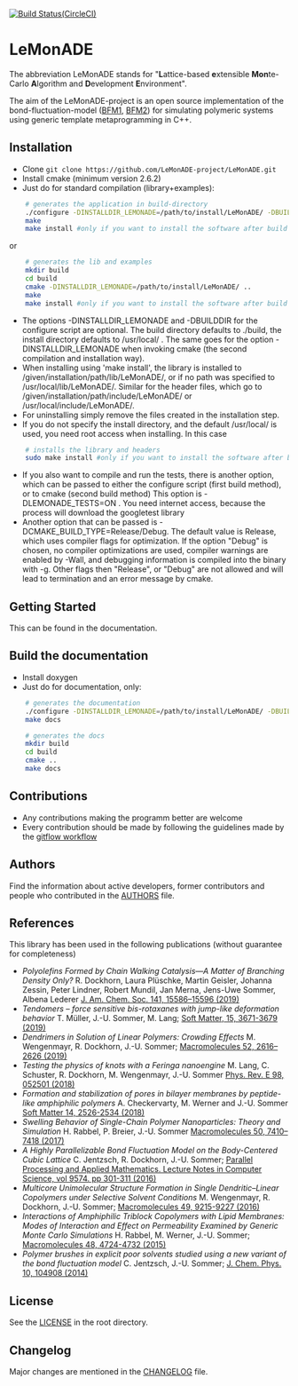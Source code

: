 [![Build Status(CircleCI)](https://circleci.com/gh/LeMonADE-project/LeMonADE.svg?style=svg)](https://circleci.com/gh/LeMonADE-project/LeMonADE)
# LeMonADE 
The abbreviation LeMonADE stands for 
"**L**attice-based **e**xtensible **Mon**te-Carlo **A**lgorithm and **D**evelopment **E**nvironment".

The aim of the LeMonADE-project is an open source implementation of the 
bond-fluctuation-model ([BFM1], [BFM2]) for simulating polymeric systems using generic
template metaprogramming in C++. 

[BFM1]: http://dx.doi.org/10.1021/ma00187a030  "I. Carmesin, K. Kremer; Macromolecules 21, 2819-2823 (1988)"
 
[BFM2]: http://dx.doi.org/10.1063/1.459901 "H. P. Deutsch, K. Binder; J. Chem. Phys. 94, 2294-2304 (1990)"


## Installation

* Clone `git clone https://github.com/LeMonADE-project/LeMonADE.git`
* Install cmake (minimum version 2.6.2)
* Just do for standard compilation (library+examples):

````sh
    # generates the application in build-directory
    ./configure -DINSTALLDIR_LEMONADE=/path/to/install/LeMonADE/ -DBUILDDIR=/path/to/build/ 
    make
    make install #only if you want to install the software after build
````

 or
 
````sh
    # generates the lib and examples
    mkdir build
    cd build
    cmake -DINSTALLDIR_LEMONADE=/path/to/install/LeMonADE/ ..
    make
    make install #only if you want to install the software after build
````

* The options -DINSTALLDIR_LEMONADE and -DBUILDDIR for the configure script are 
  optional. The build directory defaults to ./build, the install directory defaults
  to /usr/local/ . The same goes for the option -DINSTALLDIR_LEMONADE when invoking 
  cmake (the second compilation and installation way).
* When installing using 'make install', the library is installed to
  /given/installation/path/lib/LeMonADE/, or if no path was specified to
  /usr/local/lib/LeMonADE/. Similar for the header files, which go to
  /given/installation/path/include/LeMonADE/ or /usr/local/include/LeMonADE/.
* For uninstalling simply remove the files created in the installation step.
* If you do not specify the install directory, and the default /usr/local/ is used,
  you need root access when installing. In this case

````sh
    # installs the library and headers
    sudo make install #only if you want to install the software after build
````
* If you also want to compile and run the tests, there is another option, which can be
  passed to either the configure script (first build method), or to cmake (second build method)
  This option is -DLEMONADE_TESTS=ON . You need internet access, because the process will
  download the googletest library
* Another option that can be passed is -DCMAKE_BUILD_TYPE=Release/Debug. The default value 
  is Release, which uses compiler flags for optimization. If the option "Debug" is chosen,
  no compiler optimizations are used, compiler warnings are enabled by -Wall, and 
  debugging information is compiled into the binary with -g. Other flags then "Release",
  or "Debug" are not allowed and will lead to termination and an error message by cmake.

## Getting Started

This can be found in the documentation.


## Build the documentation

* Install doxygen 
* Just do for documentation, only:

````sh
    # generates the documentation
    ./configure -DINSTALLDIR_LEMONADE=/path/to/install/LeMonADE/ -DBUILDDIR=/path/to/build/ 
    make docs
````


```sh
    # generates the docs
    mkdir build
    cd build
    cmake ..
    make docs
```


## Contributions

* Any contributions making the programm better are welcome
* Every contribution should be made by following the guidelines made by the [gitflow workflow](https://www.atlassian.com/git/tutorials/comparing-workflows/gitflow-workflow)


## Authors

Find the information about active developers, former contributors and people who contributed in the [AUTHORS](AUTHORS.md) file.

## References

This library has been used in the following publications (without guarantee for completeness)
* *Polyolefins Formed by Chain Walking Catalysis—A Matter of Branching Density Only?* R. Dockhorn, Laura Plüschke, Martin Geisler, Johanna Zessin, Peter Lindner, Robert Mundil, Jan Merna, Jens-Uwe Sommer, Albena Lederer [J. Am. Chem. Soc. 141, 15586–15596 (2019)](https://pubs.acs.org/doi/10.1021/jacs.9b06785)
* *Tendomers – force sensitive bis-rotaxanes with jump-like deformation behavior* T. Müller, J.-U. Sommer, M. Lang; [Soft Matter, 15, 3671-3679  (2019)](https://doi.org/10.1039/C9SM00292H)
* *Dendrimers in Solution of Linear Polymers: Crowding Effects* M. Wengenmayr, R. Dockhorn, J.-U. Sommer; [Macromolecules 52, 2616–2626 (2019)](https://doi.org/10.1021/acs.macromol.9b00010)
* *Testing the physics of knots with a Feringa nanoengine* M. Lang, C. Schuster, R. Dockhorn, M. Wengenmayr, J.-U. Sommer [Phys. Rev. E 98, 052501 (2018)](https://doi.org/10.1103/PhysRevE.98.052501)
* *Formation and stabilization of pores in bilayer membranes by peptide-like amphiphilic polymers*  A. Checkervarty, M. Werner and J.-U. Sommer [Soft Matter 14, 2526-2534 (2018)](https://doi.org/10.1039/C7SM02404E)
* *Swelling Behavior of Single-Chain Polymer Nanoparticles: Theory and Simulation* H. Rabbel, P. Breier, J.-U. Sommer [Macromolecules 50, 7410–7418 (2017)](https://doi.org/10.1021/acs.macromol.7b01379)
* *A Highly Parallelizable Bond Fluctuation Model on the Body-Centered Cubic Lattice* C. Jentzsch, R. Dockhorn, J.-U. Sommer; [Parallel Processing and Applied Mathematics. Lecture Notes in Computer Science, vol 9574. pp 301-311 (2016)](http://dx.doi.org/10.1007/978-3-319-32152-3_28)
* *Multicore Unimolecular Structure Formation in Single Dendritic–Linear Copolymers under Selective Solvent Conditions* M. Wengenmayr, R. Dockhorn, J.-U. Sommer; [Macromolecules 49, 9215-9227 (2016)](http://dx.doi.org/10.1021/acs.macromol.6b01712)
* *Interactions of Amphiphilic Triblock Copolymers with Lipid Membranes: Modes of Interaction and Effect on Permeability Examined by Generic Monte Carlo Simulations* H. Rabbel, M. Werner, J.-U. Sommer; [Macromolecules 48, 4724-4732 (2015)](http://dx.doi.org/10.1021/acs.macromol.5b00720)
* *Polymer brushes in explicit poor solvents studied using a new variant of the bond fluctuation model* C. Jentzsch, J.-U. Sommer; [J. Chem. Phys. 10, 104908 (2014)](http://dx.doi.org/10.1063/1.4895555)    


## License

See the [LICENSE](LICENSE) in the root directory.

## Changelog

Major changes are mentioned in the [CHANGELOG](CHANGELOG.md) file.
